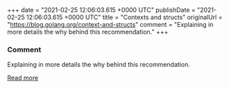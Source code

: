 
+++
date = "2021-02-25 12:06:03.615 +0000 UTC"
publishDate = "2021-02-25 12:06:03.615 +0000 UTC"
title = "Contexts and structs"
originalUrl = "https://blog.golang.org/context-and-structs"
comment = "Explaining in more details the why behind this recommendation."
+++

### Comment

Explaining in more details the why behind this recommendation.

[Read more](https://blog.golang.org/context-and-structs)
